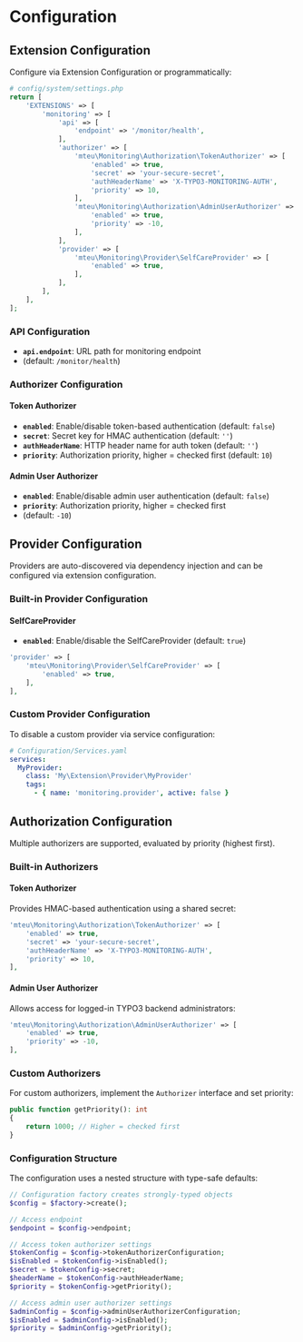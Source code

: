 # Configuration

## Extension Configuration

Configure via Extension Configuration or programmatically:

```php
# config/system/settings.php
return [
    'EXTENSIONS' => [
        'monitoring' => [
            'api' => [
                'endpoint' => '/monitor/health',
            ],
            'authorizer' => [
                'mteu\Monitoring\Authorization\TokenAuthorizer' => [
                    'enabled' => true,
                    'secret' => 'your-secure-secret',
                    'authHeaderName' => 'X-TYPO3-MONITORING-AUTH',
                    'priority' => 10,
                ],
                'mteu\Monitoring\Authorization\AdminUserAuthorizer' => [
                    'enabled' => true,
                    'priority' => -10,
                ],
            ],
            'provider' => [
                'mteu\Monitoring\Provider\SelfCareProvider' => [
                    'enabled' => true,
                ],
            ],
        ],
    ],
];
```

### API Configuration

- **`api.endpoint`**: URL path for monitoring endpoint
- (default: `/monitor/health`)

### Authorizer Configuration

#### Token Authorizer
- **`enabled`**: Enable/disable token-based authentication (default: `false`)
- **`secret`**: Secret key for HMAC authentication (default: `''`)
- **`authHeaderName`**: HTTP header name for auth token (default: `''`)
- **`priority`**: Authorization priority, higher = checked first
(default: `10`)

#### Admin User Authorizer
- **`enabled`**: Enable/disable admin user authentication (default: `false`)
- **`priority`**: Authorization priority, higher = checked first
- (default: `-10`)

## Provider Configuration

Providers are auto-discovered via dependency injection and can be configured via extension configuration.

### Built-in Provider Configuration

#### SelfCareProvider
- **`enabled`**: Enable/disable the SelfCareProvider (default: `true`)

```php
'provider' => [
    'mteu\Monitoring\Provider\SelfCareProvider' => [
        'enabled' => true,
    ],
],
```

### Custom Provider Configuration

To disable a custom provider via service configuration:

```yaml
# Configuration/Services.yaml
services:
  MyProvider:
    class: 'My\Extension\Provider\MyProvider'
    tags:
      - { name: 'monitoring.provider', active: false }
```

## Authorization Configuration

Multiple authorizers are supported, evaluated by priority (highest first).

### Built-in Authorizers

#### Token Authorizer
Provides HMAC-based authentication using a shared secret:

```php
'mteu\Monitoring\Authorization\TokenAuthorizer' => [
    'enabled' => true,
    'secret' => 'your-secure-secret',
    'authHeaderName' => 'X-TYPO3-MONITORING-AUTH',
    'priority' => 10,
],
```

#### Admin User Authorizer
Allows access for logged-in TYPO3 backend administrators:

```php
'mteu\Monitoring\Authorization\AdminUserAuthorizer' => [
    'enabled' => true,
    'priority' => -10,
],
```

### Custom Authorizers

For custom authorizers, implement the `Authorizer` interface and set priority:

```php
public function getPriority(): int
{
    return 1000; // Higher = checked first
}
```

### Configuration Structure

The configuration uses a nested structure with type-safe defaults:

```php
// Configuration factory creates strongly-typed objects
$config = $factory->create();

// Access endpoint
$endpoint = $config->endpoint;

// Access token authorizer settings
$tokenConfig = $config->tokenAuthorizerConfiguration;
$isEnabled = $tokenConfig->isEnabled();
$secret = $tokenConfig->secret;
$headerName = $tokenConfig->authHeaderName;
$priority = $tokenConfig->getPriority();

// Access admin user authorizer settings
$adminConfig = $config->adminUserAuthorizerConfiguration;
$isEnabled = $adminConfig->isEnabled();
$priority = $adminConfig->getPriority();
```
